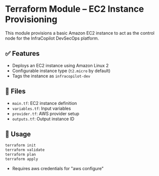 # Terraform Module – EC2 Instance Provisioning

This module provisions a basic Amazon EC2 instance to act as the control node for the InfraCopilot DevSecOps platform.

## ✅ Features
- Deploys an EC2 instance using Amazon Linux 2
- Configurable instance type (`t2.micro` by default)
- Tags the instance as `infracopilot-dev`

## 📁 Files
- `main.tf`: EC2 instance definition
- `variables.tf`: Input variables
- `provider.tf`: AWS provider setup
- `outputs.tf`: Output instance ID

## 🚀 Usage
```bash
terraform init
terraform validate
terraform plan
terraform apply
```
- Requires aws credentials for "aws configure"
